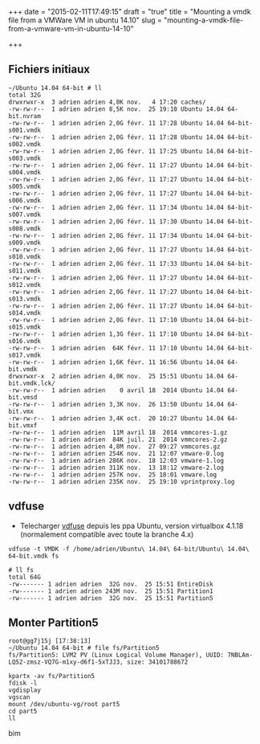 +++
date = "2015-02-11T17:49:15"
draft = "true"
title = "Mounting a vmdk file from a VMWare VM in ubuntu 14.10"
slug = "mounting-a-vmdk-file-from-a-vmware-vm-in-ubuntu-14-10"

+++

## Fichiers initiaux

    ~/Ubuntu 14.04 64-bit # ll
    total 32G
    drwxrwxr-x  3 adrien adrien 4,0K nov.   4 17:20 caches/
    -rw-rw-r--  1 adrien adrien 8,5K nov.  25 19:10 Ubuntu 14.04 64-bit.nvram
    -rw-rw-r--  1 adrien adrien 2,0G févr. 11 17:28 Ubuntu 14.04 64-bit-s001.vmdk
    -rw-rw-r--  1 adrien adrien 2,0G févr. 11 17:28 Ubuntu 14.04 64-bit-s002.vmdk
    -rw-rw-r--  1 adrien adrien 2,0G févr. 11 17:25 Ubuntu 14.04 64-bit-s003.vmdk
    -rw-rw-r--  1 adrien adrien 2,0G févr. 11 17:27 Ubuntu 14.04 64-bit-s004.vmdk
    -rw-rw-r--  1 adrien adrien 2,0G févr. 11 17:27 Ubuntu 14.04 64-bit-s005.vmdk
    -rw-rw-r--  1 adrien adrien 2,0G févr. 11 17:27 Ubuntu 14.04 64-bit-s006.vmdk
    -rw-rw-r--  1 adrien adrien 2,0G févr. 11 17:34 Ubuntu 14.04 64-bit-s007.vmdk
    -rw-rw-r--  1 adrien adrien 2,0G févr. 11 17:30 Ubuntu 14.04 64-bit-s008.vmdk
    -rw-rw-r--  1 adrien adrien 2,0G févr. 11 17:34 Ubuntu 14.04 64-bit-s009.vmdk
    -rw-rw-r--  1 adrien adrien 2,0G févr. 11 17:27 Ubuntu 14.04 64-bit-s010.vmdk
    -rw-rw-r--  1 adrien adrien 2,0G févr. 11 17:33 Ubuntu 14.04 64-bit-s011.vmdk
    -rw-rw-r--  1 adrien adrien 2,0G févr. 11 17:27 Ubuntu 14.04 64-bit-s012.vmdk
    -rw-rw-r--  1 adrien adrien 2,0G févr. 11 17:27 Ubuntu 14.04 64-bit-s013.vmdk
    -rw-rw-r--  1 adrien adrien 2,0G févr. 11 17:27 Ubuntu 14.04 64-bit-s014.vmdk
    -rw-rw-r--  1 adrien adrien 2,0G févr. 11 17:10 Ubuntu 14.04 64-bit-s015.vmdk
    -rw-rw-r--  1 adrien adrien 1,3G févr. 11 17:10 Ubuntu 14.04 64-bit-s016.vmdk
    -rw-rw-r--  1 adrien adrien  64K févr. 11 17:10 Ubuntu 14.04 64-bit-s017.vmdk
    -rw-rw-r--  1 adrien adrien 1,6K févr. 11 16:56 Ubuntu 14.04 64-bit.vmdk
    drwxrwxr-x  2 adrien adrien 4,0K nov.  25 15:51 Ubuntu 14.04 64-bit.vmdk.lck/
    -rw-rw-r--  1 adrien adrien    0 avril 18  2014 Ubuntu 14.04 64-bit.vmsd
    -rw-rw-r--  1 adrien adrien 3,3K nov.  26 13:50 Ubuntu 14.04 64-bit.vmx
    -rw-rw-r--  1 adrien adrien 3,4K oct.  20 10:27 Ubuntu 14.04 64-bit.vmxf
    -rw-rw-r--  1 adrien adrien  11M avril 18  2014 vmmcores-1.gz
    -rw-rw-r--  1 adrien adrien  84K juil. 21  2014 vmmcores-2.gz
    -rw-rw-r--  1 adrien adrien 4,8M nov.  27 09:27 vmmcores.gz
    -rw-rw-r--  1 adrien adrien 254K nov.  21 12:07 vmware-0.log
    -rw-rw-r--  1 adrien adrien 286K nov.  18 12:03 vmware-1.log
    -rw-rw-r--  1 adrien adrien 311K nov.  13 18:12 vmware-2.log
    -rw-rw-r--  1 adrien adrien 257K nov.  25 18:01 vmware.log
    -rw-rw-r--  1 adrien adrien 235K nov.  25 19:10 vprintproxy.log


## vdfuse

- Telecharger [vdfuse](http://launchpadlibrarian.net/112699162/virtualbox-fuse_4.1.18-dfsg-1ubuntu1_amd64.deb) depuis les ppa Ubuntu, version virtualbox 4.1.18 (normalement compatible avec toute la branche 4.x)

`vdfuse -t VMDK -f /home/adrien/Ubuntu\ 14.04\ 64-bit/Ubuntu\ 14.04\ 64-bit.vmdk fs`

    # ll fs 
    total 64G
    -rw------- 1 adrien adrien  32G nov.  25 15:51 EntireDisk
    -rw------- 1 adrien adrien 243M nov.  25 15:51 Partition1
    -rw------- 1 adrien adrien  32G nov.  25 15:51 Partition5
    
## Monter Partition5
    root@gg7j15j [17:38:13]
    ~/Ubuntu 14.04 64-bit # file fs/Partition5
    fs/Partition5: LVM2 PV (Linux Logical Volume Manager), UUID: 7NBLAm-LQ52-zmsz-VQ7G-m1xy-d6f1-5xTJJ3, size: 34101788672

	kpartx -av fs/Partition5
	fdisk -l
    vgdisplay
    vgscan
	mount /dev/ubuntu-vg/root part5
    cd part5
    ll
    
bim